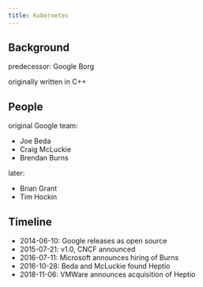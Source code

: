 ```yaml
---
title: Kubernetes
---
```


## Background

predecessor: Google Borg

originally written in C++

## People

original Google team:
- Joe Beda
- Craig McLuckie
- Brendan Burns

later:
- Brian Grant
- Tim Hockin

## Timeline
- 2014-06-10: Google releases as open source
- 2015-07-21: v1.0, CNCF announced
- 2016-07-11: Microsoft announces hiring of Burns
- 2016-10-28: Beda and McLuckie found Heptio
- 2018-11-06: VMWare announces acquisition of Heptio
